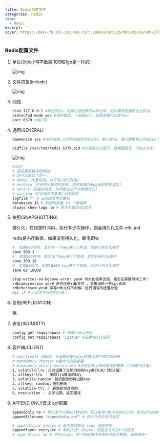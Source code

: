```yaml
---
title: Redis配置文件
categories: Redis
tags:
  - Redis
excerpt: ''
cover: https://desk-fd.zol-img.com.cn/t_s960x600c5/g5/M00/02/00/ChMkJlbKw4GIDE9zAAn4DWid894AALG4AMofSkACfgl522.jpg
---
```


### Redis配置文件

1. 单位(对大小写不敏感,1GB和1gb是一样的)

   ![img](https://kuangstudy.oss-cn-beijing.aliyuncs.com/bbs/2021/01/06/kuangstudy426aece4-d812-4090-90fa-e06d0a41ceb7.png)

2. 文件包含(include)

   ![img](https://kuangstudy.oss-cn-beijing.aliyuncs.com/bbs/2021/01/06/kuangstudy8432e8b6-1335-4e49-ab21-9b5f23acb055.png)

3. 网络

   ~~~bash
   bind 127.0.0.1 #绑定的ip，注释之后是都可以来访问，可以填写连接那台主机ip
   protected-mode yes #保护模式，一般是yes，远程连接可以改为no
   port 6379 #端口号
   ~~~

4. 通用(GENERAL)

   ~~~bash
   daemonize yes #守护线程,以守护进程的方式运行，默认是no，我们需要自己开启yes！
   
   pidfile /var/run/redis_6379.pid #以后台方式运行，就需要指定一个pid文件！
   ~~~

   ![img](https://kuangstudy.oss-cn-beijing.aliyuncs.com/bbs/2021/01/06/kuangstudyec42ab56-40f4-4e87-ab49-0f0fde8211b5.png)

   ~~~bash
   #日志
   # 指定服务器详细级别。
   # 这可以是以下之一：
   # debug（大量信息，对开发/测试有用）
   # verbose（许多很少有用的信息，但不是像debug级别那样混乱）
   # notice（适量的信息，你可能在生产中想要什么）
   # warning（仅记录非常重要/关键消息）
   logfile "" # 日志的文件位置名
   databases 16 # 数据库数量 16 个数据库
   always-show-logo no # 是否总是显示LOGO
   ~~~

5. 快照(SNAPSHOTTING)

   持久化，在规定时间内，执行多少次操作，则会持久化文件.rdb,.aof

   redis是内存数据，如果没有持久化，断电即失

   ~~~bash
   #  如果900秒内，至少有一个key进行了修改，就执行持久化操作
   save 900 1
   #  如果300秒内，至少10个key进行了修改，就执行持久化操作
   save 300 10
   #  如果60秒内，如果10000 key进行了修改，就执行持久化操作
   save 60 10000
   
   stop-writes-on-bgsave-error yes# 持久化如果出错，是否还需要继续工作！
   rdbcompression yes# 是否压缩rdb文件 ，需要消耗一些cpu资源
   rdbchecksum yes# 保存rdb文件的时候，进行错误的检查校验
   dir ./ # rdb文件保存的目录！
   ~~~

6. 复制(REPLICATION)

   略

7. 安全(SECURITY)

   ~~~bash
   config get requirepass # 获取redis密码
   config set requirepass "123456" #设置redis密码
   ~~~

8. 客户端(CLIENT)

   ~~~bash
   # maxclients 10000  #设置连接redis的最大客户端为10000
   # maxmemory <bytes> #最大的内存容量
   # maxmemory-policy noeviction #内存达到上限的解决的策略（六种解决方案）
   1、volatile-lru：只对设置了过期时间的key进行LRU（默认值）
   2、allkeys-lru ： 删除lru算法的key
   3、volatile-random：随机删除即将过期key
   4、allkeys-random：随机删除
   5、volatile-ttl ： 删除即将过期的
   6、noeviction ： 永不过期，返回错误
   ~~~

9. APPEND ONLY模式 aof配置

   ~~~bash
   appendonly no # 默认是不开期aof模式的，默认使用rdb方式持久化的，在大部分的情况下，rdb完全够用
   appendfilename "appendonly.aof" # 持久化的文件的名字
   
   # appendfsync always # 每次修改都会 sync 消耗性能
   appendfsync everysec # 每秒执行一次sync，可能会丢失这ls的数据
   # appendfsync no # 不执行sync 这个时候操作系统自己同步数据，速度最快！
   ~~~